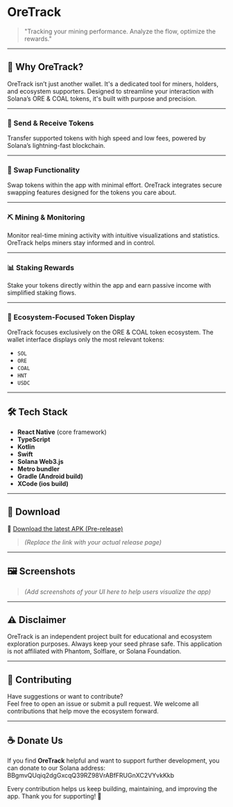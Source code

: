 # OreTrack

> "Tracking your mining performance. Analyze the flow, optimize the rewards."

---

## 💬 Why OreTrack?

OreTrack isn’t just another wallet. It's a dedicated tool for miners, holders, and ecosystem supporters. Designed to streamline your interaction with Solana’s ORE & COAL tokens, it's built with purpose and precision.

---

### 💸 Send & Receive Tokens
Transfer supported tokens with high speed and low fees, powered by Solana’s lightning-fast blockchain.

---

### 🔄 Swap Functionality
Swap tokens within the app with minimal effort. OreTrack integrates secure swapping features designed for the tokens you care about.

---

### ⛏️ Mining & Monitoring
Monitor real-time mining activity with intuitive visualizations and statistics. OreTrack helps miners stay informed and in control.

---

### 📊 Staking Rewards
Stake your tokens directly within the app and earn passive income with simplified staking flows.

---

### 🧬 Ecosystem-Focused Token Display
OreTrack focuses exclusively on the ORE & COAL token ecosystem. The wallet interface displays only the most relevant tokens:

- `SOL`
- `ORE`
- `COAL`
- `HNT`
- `USDC`

---

## 🛠 Tech Stack

- **React Native** (core framework)
- **TypeScript**
- **Kotlin**
- **Swift**
- **Solana Web3.js**
- **Metro bundler**
- **Gradle (Android build)**
- **XCode (ios build)**

---

## 📱 Download

🔗 [Download the latest APK (Pre-release)](https://github.com/jeckhat/oretrack/releases)  
> *(Replace the link with your actual release page)*

---

## 🖼️ Screenshots
> *(Add screenshots of your UI here to help users visualize the app)*

---

## ⚠️ Disclaimer

OreTrack is an independent project built for educational and ecosystem exploration purposes. Always keep your seed phrase safe. This application is not affiliated with Phantom, Solflare, or Solana Foundation.

---

## 🤝 Contributing

Have suggestions or want to contribute?  
Feel free to open an issue or submit a pull request. We welcome all contributions that help move the ecosystem forward.

---

## ☕️ Donate Us

If you find **OreTrack** helpful and want to support further development, you can donate to our Solana address:
BBgmvQUqiq2dgGxcqQ39RZ98VrABfFRUGnXC2VYvkKkb

Every contribution helps us keep building, maintaining, and improving the app. Thank you for supporting! 🤝